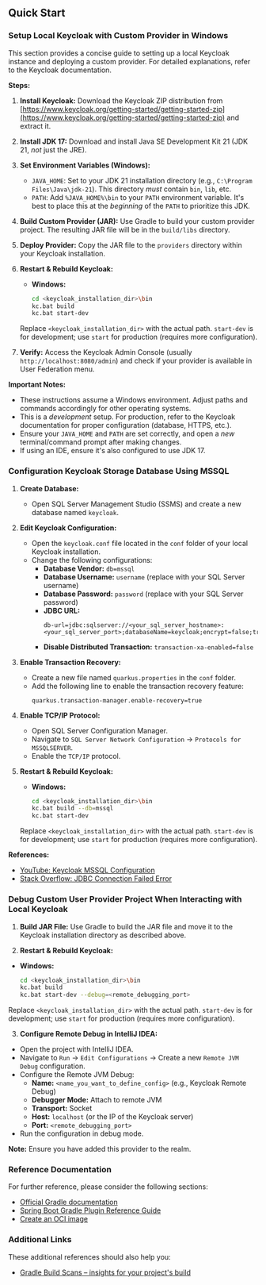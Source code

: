 ## Quick Start

### Setup Local Keycloak with Custom Provider in Windows

This section provides a concise guide to setting up a local Keycloak instance and deploying a custom provider. For detailed explanations, refer to the Keycloak documentation.

**Steps:**

1.  **Install Keycloak:** Download the Keycloak ZIP distribution from [https://www.keycloak.org/getting-started/getting-started-zip](https://www.keycloak.org/getting-started/getting-started-zip) and extract it.

2.  **Install JDK 17:** Download and install Java SE Development Kit 21 (JDK 21, _not_ just the JRE).

3.  **Set Environment Variables (Windows):**

    - `JAVA_HOME`: Set to your JDK 21 installation directory (e.g., `C:\Program Files\Java\jdk-21`). This directory _must_ contain `bin`, `lib`, etc.
    - `PATH`: Add `%JAVA_HOME%\bin` to your `PATH` environment variable. It's best to place this at the _beginning_ of the `PATH` to prioritize this JDK.

4.  **Build Custom Provider (JAR):** Use Gradle to build your custom provider project. The resulting JAR file will be in the `build/libs` directory.

5.  **Deploy Provider:** Copy the JAR file to the `providers` directory within your Keycloak installation.

6.  **Restart & Rebuild Keycloak:**

    - **Windows:**
      ```bash
      cd <keycloak_installation_dir>\bin
      kc.bat build
      kc.bat start-dev
      ```

    Replace `<keycloak_installation_dir>` with the actual path. `start-dev` is for development; use `start` for production (requires more configuration).

7.  **Verify:** Access the Keycloak Admin Console (usually `http://localhost:8080/admin`) and check if your provider is available in User Federation menu.

**Important Notes:**

- These instructions assume a Windows environment. Adjust paths and commands accordingly for other operating systems.
- This is a _development_ setup. For production, refer to the Keycloak documentation for proper configuration (database, HTTPS, etc.).
- Ensure your `JAVA_HOME` and `PATH` are set correctly, and open a _new_ terminal/command prompt after making changes.
- If using an IDE, ensure it's also configured to use JDK 17.

### Configuration Keycloak Storage Database Using MSSQL

1. **Create Database:**

   - Open SQL Server Management Studio (SSMS) and create a new database named `keycloak`.

2. **Edit Keycloak Configuration:**

   - Open the `keycloak.conf` file located in the `conf` folder of your local Keycloak installation.
   - Change the following configurations:
     - **Database Vendor:** `db=mssql`
     - **Database Username:** `username` (replace with your SQL Server username)
     - **Database Password:** `password` (replace with your SQL Server password)
     - **JDBC URL:**
       ```plaintext
       db-url=jdbc:sqlserver://<your_sql_server_hostname>:<your_sql_server_port>;databaseName=keycloak;encrypt=false;trustServerCertificate=true;
       ```
     - **Disable Distributed Transaction:** `transaction-xa-enabled=false`

3. **Enable Transaction Recovery:**

   - Create a new file named `quarkus.properties` in the `conf` folder.
   - Add the following line to enable the transaction recovery feature:
     ```plaintext
     quarkus.transaction-manager.enable-recovery=true
     ```

4. **Enable TCP/IP Protocol:**

   - Open SQL Server Configuration Manager.
   - Navigate to `SQL Server Network Configuration` -> `Protocols for MSSQLSERVER`.
   - Enable the `TCP/IP` protocol.

5. **Restart & Rebuild Keycloak:**

   - **Windows:**
     ```bash
     cd <keycloak_installation_dir>\bin
     kc.bat build --db=mssql
     kc.bat start-dev
     ```

   Replace `<keycloak_installation_dir>` with the actual path. `start-dev` is for development; use `start` for production (requires more configuration).

**References:**

- [YouTube: Keycloak MSSQL Configuration](https://www.youtube.com/watch?v=QeTLzVEchk4)
- [Stack Overflow: JDBC Connection Failed Error](https://stackoverflow.com/questions/18841744/jdbc-connection-failed-error-tcp-ip-connection-to-host-failed)

### Debug Custom User Provider Project When Interacting with Local Keycloak

1. **Build JAR File:** Use Gradle to build the JAR file and move it to the Keycloak installation directory as described above.

2. **Restart & Rebuild Keycloak:**

- **Windows:**
  ```bash
  cd <keycloak_installation_dir>\bin
  kc.bat build 
  kc.bat start-dev --debug=<remote_debugging_port>
  ```

Replace `<keycloak_installation_dir>` with the actual path. `start-dev` is for development; use `start` for production (requires more configuration).

3. **Configure Remote Debug in IntelliJ IDEA:**

- Open the project with IntelliJ IDEA.
- Navigate to `Run` -> `Edit Configurations` -> Create a new `Remote JVM Debug` configuration.
- Configure the Remote JVM Debug:
  - **Name:** `<name_you_want_to_define_config>` (e.g., Keycloak Remote Debug)
  - **Debugger Mode:** Attach to remote JVM
  - **Transport:** Socket
  - **Host:** `localhost` (or the IP of the Keycloak server)
  - **Port:** `<remote_debugging_port>`
- Run the configuration in debug mode.

**Note:** Ensure you have added this provider to the realm.

### Reference Documentation

For further reference, please consider the following sections:

- [Official Gradle documentation](https://docs.gradle.org)
- [Spring Boot Gradle Plugin Reference Guide](https://docs.spring.io/spring-boot/docs/3.2.6/gradle-plugin/reference/html/)
- [Create an OCI image](https://docs.spring.io/spring-boot/docs/3.2.6/gradle-plugin/reference/html/#build-image)

### Additional Links

These additional references should also help you:

- [Gradle Build Scans – insights for your project's build](https://scans.gradle.com#gradle)
